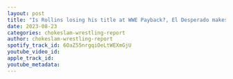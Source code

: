 ```yaml
---
layout: post
title: "Is Rollins losing his title at WWE Payback?, El Desperado makes Meltzer look like a fool? "
date: 2023-08-23
categories: chokeslam-wrestling-report
author: chokeslam-wrestling-report
spotify_track_id: 6OaZ55nrgqiOeLtWEXmGjU
youtube_video_id: 
apple_track_id: 
youtube_metadata: 
---
```

